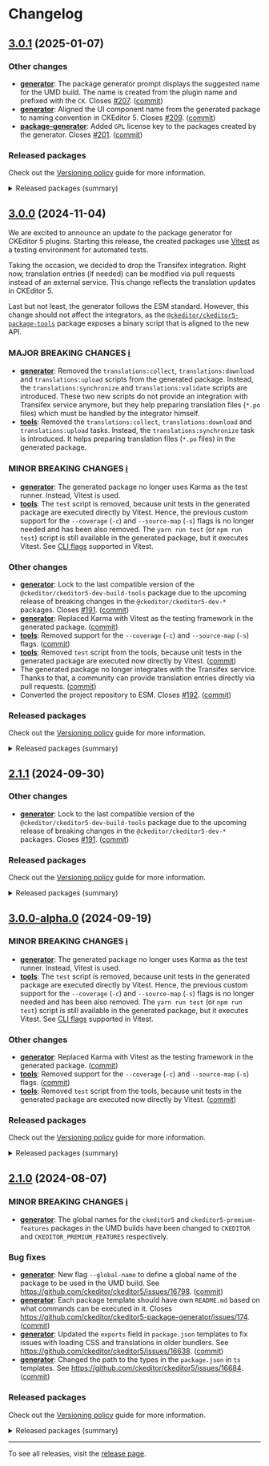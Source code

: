 Changelog
=========

## [3.0.1](https://github.com/ckeditor/ckeditor5-package-generator/compare/v3.0.0...v3.0.1) (2025-01-07)

### Other changes

* **[generator](https://www.npmjs.com/package/ckeditor5-package-generator)**: The package generator prompt displays the suggested name for the UMD build. The name is created from the plugin name and prefixed with the `CK`. Closes [#207](https://github.com/ckeditor/ckeditor5-package-generator/issues/207). ([commit](https://github.com/ckeditor/ckeditor5-package-generator/commit/36849a89fc813b0bb40b107dad2239320fea9967))
* **[generator](https://www.npmjs.com/package/ckeditor5-package-generator)**: Aligned the UI component name from the generated package to naming convention in CKEditor 5. Closes [#209](https://github.com/ckeditor/ckeditor5-package-generator/issues/209). ([commit](https://github.com/ckeditor/ckeditor5-package-generator/commit/bac30e56a166ab10765918f25d3219a16e3150d8))
* **[package-generator](https://www.npmjs.com/package/@ckeditor/ckeditor5-package-package-generator)**: Added `GPL` license key to the packages created by the generator. Closes [#201](https://github.com/ckeditor/ckeditor5-package-generator/issues/201). ([commit](https://github.com/ckeditor/ckeditor5-package-generator/commit/da1f2dec8b26e9e26b8c1c9fbe28deed5377be9f))

### Released packages

Check out the [Versioning policy](https://ckeditor.com/docs/ckeditor5/latest/framework/guides/support/versioning-policy.html) guide for more information.

<details>
<summary>Released packages (summary)</summary>

Other releases:

* [@ckeditor/ckeditor5-package-tools](https://www.npmjs.com/package/@ckeditor/ckeditor5-package-tools/v/3.0.1): v3.0.0 => v3.0.1
* [ckeditor5-package-generator](https://www.npmjs.com/package/ckeditor5-package-generator/v/3.0.1): v3.0.0 => v3.0.1
</details>


## [3.0.0](https://github.com/ckeditor/ckeditor5-package-generator/compare/v2.1.1...v3.0.0) (2024-11-04)

We are excited to announce an update to the package generator for CKEditor 5 plugins. Starting this release, the created packages use [Vitest](https://vitest.dev/) as a testing environment for automated tests.

Taking the occasion, we decided to drop the Transifex integration. Right now, translation entries (if needed) can be modified via pull requests instead of an external service. This change reflects the translation updates in CKEditor 5.

Last but not least, the generator follows the ESM standard. However, this change should not affect the integrators, as the [`@ckeditor/ckeditor5-package-tools`](https://www.npmjs.com/package/@ckeditor/ckeditor5-package-tools) package exposes a binary script that is aligned to the new API.

### MAJOR BREAKING CHANGES [ℹ️](https://ckeditor.com/docs/ckeditor5/latest/framework/guides/support/versioning-policy.html#major-and-minor-breaking-changes)

* **[generator](https://www.npmjs.com/package/ckeditor5-package-generator)**: Removed the `translations:collect`, `translations:download` and `translations:upload` scripts from the generated package. Instead, the `translations:synchronize` and `translations:validate` scripts are introduced. These two new scripts do not provide an integration with Transifex service anymore, but they help preparing translation files (`*.po` files) which must be handled by the integrator himself.
* **[tools](https://www.npmjs.com/package/@ckeditor/ckeditor5-package-tools)**: Removed the `translations:collect`, `translations:download` and `translations:upload` tasks. Instead, the `translations:synchronize` task is introduced. It helps preparing translation files (`*.po` files) in the generated package.

### MINOR BREAKING CHANGES [ℹ️](https://ckeditor.com/docs/ckeditor5/latest/framework/guides/support/versioning-policy.html#major-and-minor-breaking-changes)

* **[generator](https://www.npmjs.com/package/ckeditor5-package-generator)**: The generated package no longer uses Karma as the test runner. Instead, Vitest is used.
* **[tools](https://www.npmjs.com/package/@ckeditor/ckeditor5-package-tools)**: The `test` script is removed, because unit tests in the generated package are executed directly by Vitest. Hence, the previous custom support for the `--coverage` (`-c`) and `--source-map` (`-s`) flags is no longer needed and has been also removed. The `yarn run test` (or `npm run test`) script is still available in the generated package, but it executes Vitest. See [CLI flags](https://vitest.dev/guide/cli.html) supported in Vitest.

### Other changes

* **[generator](https://www.npmjs.com/package/ckeditor5-package-generator)**: Lock to the last compatible version of the `@ckeditor/ckeditor5-dev-build-tools` package due to the upcoming release of breaking changes in the `@ckeditor/ckeditor5-dev-*` packages. Closes [#191](https://github.com/ckeditor/ckeditor5-package-generator/issues/191). ([commit](https://github.com/ckeditor/ckeditor5-package-generator/commit/c5beffb74f5a481c3d51fed0db78fd64e6110728))
* **[generator](https://www.npmjs.com/package/ckeditor5-package-generator)**: Replaced Karma with Vitest as the testing framework in the generated package. ([commit](https://github.com/ckeditor/ckeditor5-package-generator/commit/7e7c6afd1aa80f30394b37475dea9129ed11dbfe))
* **[tools](https://www.npmjs.com/package/@ckeditor/ckeditor5-package-tools)**: Removed support for the `--coverage` (`-c`) and `--source-map` (`-s`) flags. ([commit](https://github.com/ckeditor/ckeditor5-package-generator/commit/7e7c6afd1aa80f30394b37475dea9129ed11dbfe))
* **[tools](https://www.npmjs.com/package/@ckeditor/ckeditor5-package-tools)**: Removed `test` script from the tools, because unit tests in the generated package are executed now directly by Vitest. ([commit](https://github.com/ckeditor/ckeditor5-package-generator/commit/7e7c6afd1aa80f30394b37475dea9129ed11dbfe))
* The generated package no longer integrates with the Transifex service. Thanks to that, a community can provide translation entries directly via pull requests. ([commit](https://github.com/ckeditor/ckeditor5-package-generator/commit/c812fa0502f31e0534814dda06bbb05174e89a21))
* Converted the project repository to ESM. Closes [#192](https://github.com/ckeditor/ckeditor5-package-generator/issues/192). ([commit](https://github.com/ckeditor/ckeditor5-package-generator/commit/30f0ada815ba196e6069e04dc316ef567bbb0f3c))

### Released packages

Check out the [Versioning policy](https://ckeditor.com/docs/ckeditor5/latest/framework/guides/support/versioning-policy.html) guide for more information.

<details>
<summary>Released packages (summary)</summary>

Other releases:

* [@ckeditor/ckeditor5-package-tools](https://www.npmjs.com/package/@ckeditor/ckeditor5-package-tools/v/3.0.0): v2.1.1 => v3.0.0
* [ckeditor5-package-generator](https://www.npmjs.com/package/ckeditor5-package-generator/v/3.0.0): v2.1.1 => v3.0.0
</details>


## [2.1.1](https://github.com/ckeditor/ckeditor5-package-generator/compare/v2.1.0...v2.1.1) (2024-09-30)

### Other changes

* **[generator](https://www.npmjs.com/package/ckeditor5-package-generator)**: Lock to the last compatible version of the `@ckeditor/ckeditor5-dev-build-tools` package due to the upcoming release of breaking changes in the `@ckeditor/ckeditor5-dev-*` packages. Closes [#191](https://github.com/ckeditor/ckeditor5-package-generator/issues/191). ([commit](https://github.com/ckeditor/ckeditor5-package-generator/commit/d031bb0321b4d66e9a97cf4b16475c40c773ad9f))

### Released packages

Check out the [Versioning policy](https://ckeditor.com/docs/ckeditor5/latest/framework/guides/support/versioning-policy.html) guide for more information.

<details>
<summary>Released packages (summary)</summary>

Other releases:

* [@ckeditor/ckeditor5-package-tools](https://www.npmjs.com/package/@ckeditor/ckeditor5-package-tools/v/2.1.1): v2.1.0 => v2.1.1
* [ckeditor5-package-generator](https://www.npmjs.com/package/ckeditor5-package-generator/v/2.1.1): v2.1.0 => v2.1.1
</details>


## [3.0.0-alpha.0](https://github.com/ckeditor/ckeditor5-package-generator/compare/v2.1.0...v3.0.0-alpha.0) (2024-09-19)

### MINOR BREAKING CHANGES [ℹ️](https://ckeditor.com/docs/ckeditor5/latest/framework/guides/support/versioning-policy.html#major-and-minor-breaking-changes)

* **[generator](https://www.npmjs.com/package/ckeditor5-package-generator)**: The generated package no longer uses Karma as the test runner. Instead, Vitest is used.
* **[tools](https://www.npmjs.com/package/@ckeditor/ckeditor5-package-tools)**: The `test` script is removed, because unit tests in the generated package are executed directly by Vitest. Hence, the previous custom support for the `--coverage` (`-c`) and `--source-map` (`-s`) flags is no longer needed and has been also removed. The `yarn run test` (or `npm run test`) script is still available in the generated package, but it executes Vitest. See [CLI flags](https://vitest.dev/guide/cli.html) supported in Vitest.

### Other changes

* **[generator](https://www.npmjs.com/package/ckeditor5-package-generator)**: Replaced Karma with Vitest as the testing framework in the generated package. ([commit](https://github.com/ckeditor/ckeditor5-package-generator/commit/7e7c6afd1aa80f30394b37475dea9129ed11dbfe))
* **[tools](https://www.npmjs.com/package/@ckeditor/ckeditor5-package-tools)**: Removed support for the `--coverage` (`-c`) and `--source-map` (`-s`) flags. ([commit](https://github.com/ckeditor/ckeditor5-package-generator/commit/7e7c6afd1aa80f30394b37475dea9129ed11dbfe))
* **[tools](https://www.npmjs.com/package/@ckeditor/ckeditor5-package-tools)**: Removed `test` script from the tools, because unit tests in the generated package are executed now directly by Vitest. ([commit](https://github.com/ckeditor/ckeditor5-package-generator/commit/7e7c6afd1aa80f30394b37475dea9129ed11dbfe))

### Released packages

Check out the [Versioning policy](https://ckeditor.com/docs/ckeditor5/latest/framework/guides/support/versioning-policy.html) guide for more information.

<details>
<summary>Released packages (summary)</summary>

Other releases:

* [@ckeditor/ckeditor5-package-tools](https://www.npmjs.com/package/@ckeditor/ckeditor5-package-tools/v/3.0.0-alpha.0): v2.1.0 => v3.0.0-alpha.0
* [ckeditor5-package-generator](https://www.npmjs.com/package/ckeditor5-package-generator/v/3.0.0-alpha.0): v2.1.0 => v3.0.0-alpha.0
</details>


## [2.1.0](https://github.com/ckeditor/ckeditor5-package-generator/compare/v2.0.0...v2.1.0) (2024-08-07)

### MINOR BREAKING CHANGES [ℹ️](https://ckeditor.com/docs/ckeditor5/latest/framework/guides/support/versioning-policy.html#major-and-minor-breaking-changes)

* **[generator](https://www.npmjs.com/package/ckeditor5-package-generator)**: The global names for the `ckeditor5` and `ckeditor5-premium-features` packages in the UMD builds have been changed to `CKEDITOR` and `CKEDITOR_PREMIUM_FEATURES` respectively.

### Bug fixes

* **[generator](https://www.npmjs.com/package/ckeditor5-package-generator)**: New flag `--global-name` to define a global name of the package to be used in the UMD build. See https://github.com/ckeditor/ckeditor5/issues/16798. ([commit](https://github.com/ckeditor/ckeditor5-package-generator/commit/0bc5128710e4246ea72c1f06b02f0fbba5be9624))
* **[generator](https://www.npmjs.com/package/ckeditor5-package-generator)**: Each package template should have own `README.md` based on what commands can be executed in it. Closes https://github.com/ckeditor/ckeditor5-package-generator/issues/174. ([commit](https://github.com/ckeditor/ckeditor5-package-generator/commit/e7538509015e17c63332764e1d2fc6565509ff4b))
* **[generator](https://www.npmjs.com/package/ckeditor5-package-generator)**: Updated the `exports` field in `package.json` templates to fix issues with loading CSS and translations in older bundlers. See https://github.com/ckeditor/ckeditor5/issues/16638. ([commit](https://github.com/ckeditor/ckeditor5-package-generator/commit/b98672e4a4f2a65b7602f3ff8c305cb384c74647))
* **[generator](https://www.npmjs.com/package/ckeditor5-package-generator)**: Changed the path to the types in the `package.json` in `ts` templates. See https://github.com/ckeditor/ckeditor5/issues/16684. ([commit](https://github.com/ckeditor/ckeditor5-package-generator/commit/84ff608360e67f6d0184e7491682c3593d335045))

### Released packages

Check out the [Versioning policy](https://ckeditor.com/docs/ckeditor5/latest/framework/guides/support/versioning-policy.html) guide for more information.

<details>
<summary>Released packages (summary)</summary>

Other releases:

* [@ckeditor/ckeditor5-package-tools](https://www.npmjs.com/package/@ckeditor/ckeditor5-package-tools/v/2.1.0): v2.0.0 => v2.1.0
* [ckeditor5-package-generator](https://www.npmjs.com/package/ckeditor5-package-generator/v/2.1.0): v2.0.0 => v2.1.0
</details>

---

To see all releases, visit the [release page](https://github.com/ckeditor/ckeditor5-package-generator/releases).
